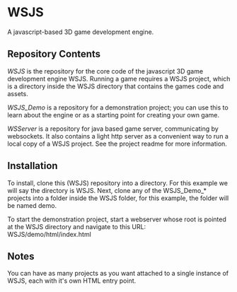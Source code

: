 # WSJS

A javascript-based 3D game development engine.

## Repository Contents

*WSJS* is the repository for the core code of the javascript 3D game development engine WSJS.  Running
a game requires a WSJS project, which is a directory inside the WSJS directory that contains the
games code and assets.

*WSJS_Demo* is a repository for a demonstration project; you can use this to learn about the engine or
as a starting point for creating your own game.

*WSServer* is a repository for java based game server, communicating by websockets.  It also contains a
light http server as a convenient way to run a local copy of a WSJS project.  See the project readme for
more information.

## Installation

To install, clone this (WSJS) repository into a directory.  For this example we will say the directory is WSJS.
Next, clone any of the WSJS_Demo_* projects into a folder inside the WSJS folder, for this example, the folder
will be named demo.

To start the demonstration project, start a webserver whose root is pointed at the WSJS directory
and navigate to this URL: WSJS/demo/html/index.html

## Notes

You can have as many projects as you want attached to a single instance of WSJS, each with it's own HTML
entry point.
